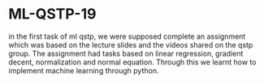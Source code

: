 # ML-QSTP-19
in the first task of ml qstp, we were supposed complete an assignment which was based on the lecture slides and the videos shared on the qstp group. The assignment had tasks based on linear regression, gradient decent, normalization and normal equation. Through this we learnt how to implement machine learning through python.
